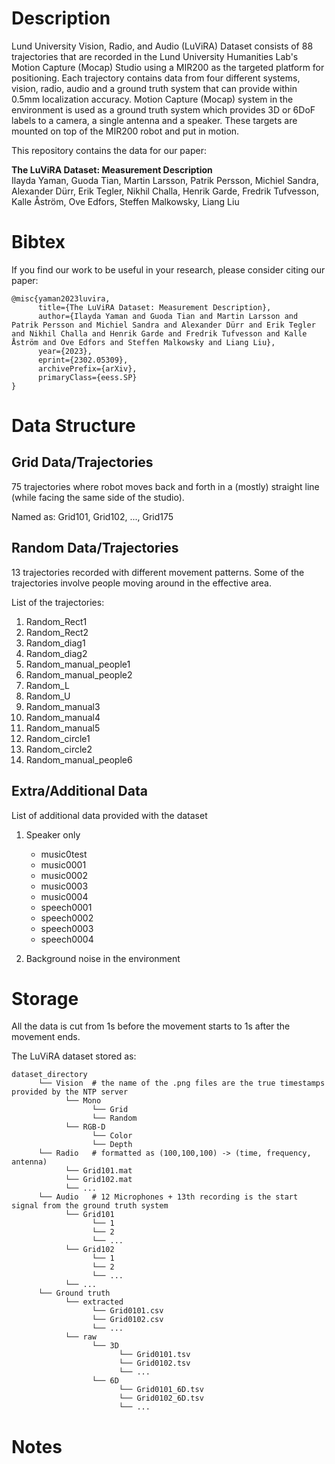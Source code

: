 # Description
Lund University Vision, Radio, and Audio (LuViRA) Dataset consists of $88$ trajectories that are recorded in the Lund University Humanities Lab's Motion Capture (Mocap) Studio using a MIR200 as the targeted platform for positioning. Each trajectory contains data from four different systems, vision, radio, audio and a ground truth system that can provide within 0.5mm localization accuracy. Motion Capture (Mocap) system in the environment is used as a ground truth system which provides 3D or 6DoF labels to a camera, a single antenna and a speaker. These targets are mounted on top of the MIR200 robot and put in motion. 

This repository contains the data for our paper:

**The LuViRA Dataset: Measurement Description**  
Ilayda Yaman, Guoda Tian, Martin Larsson, Patrik Persson, Michiel Sandra, Alexander Dürr, Erik Tegler, Nikhil Challa, Henrik Garde, Fredrik Tufvesson, Kalle Åström, Ove Edfors, Steffen Malkowsky, Liang Liu

# Bibtex
If you find our work to be useful in your research, please consider citing our paper:
```
@misc{yaman2023luvira,
      title={The LuViRA Dataset: Measurement Description}, 
      author={Ilayda Yaman and Guoda Tian and Martin Larsson and Patrik Persson and Michiel Sandra and Alexander Dürr and Erik Tegler and Nikhil Challa and Henrik Garde and Fredrik Tufvesson and Kalle Åström and Ove Edfors and Steffen Malkowsky and Liang Liu},
      year={2023},
      eprint={2302.05309},
      archivePrefix={arXiv},
      primaryClass={eess.SP}
}
```

# Data Structure

## Grid Data/Trajectories

75 trajectories where robot moves back and forth in a (mostly) straight line (while facing the same side of the studio). 

Named as: Grid101, Grid102, ..., Grid175

## Random Data/Trajectories

13 trajectories recorded with different movement patterns. Some of the trajectories involve people moving around in the effective area. 

List of the trajectories: 

1. Random_Rect1
2. Random_Rect2
3. Random_diag1
4. Random_diag2
5. Random_manual_people1
6. Random_manual_people2
7. Random_L
8. Random_U
9. Random_manual3
10. Random_manual4
11. Random_manual5
12. Random_circle1
13. Random_circle2
14. Random_manual_people6

## Extra/Additional Data

List of additional data provided with the dataset
1. Speaker only
   - music0test
   - music0001
   - music0002
   - music0003
   - music0004
   - speech0001
   - speech0002
   - speech0003
   - speech0004

2. Background noise in the environment 

# Storage

All the data is cut from 1s before the movement starts to 1s after the movement ends.

The LuViRA dataset stored as:

```
dataset_directory
      └── Vision  # the name of the .png files are the true timestamps provided by the NTP server                    
            └── Mono                 
                  └── Grid               
                  └── Random               
            └── RGB-D                
                  └── Color               
                  └── Depth
      └── Radio   # formatted as (100,100,100) -> (time, frequency, antenna)         
            └── Grid101.mat
            └── Grid102.mat
            └── ...           
      └── Audio   # 12 Microphones + 13th recording is the start signal from the ground truth system  
            └── Grid101            
                  └── 1            
                  └── 2          
                  └── ...     
            └── Grid102         
                  └── 1            
                  └── 2          
                  └── ...  
            └── ... 
      └── Ground truth
            └── extracted
                  └── Grid0101.csv
                  └── Grid0102.csv
                  └── ...
            └── raw      
                  └── 3D
                        └── Grid0101.tsv
                        └── Grid0102.tsv
                        └── ...
                  └── 6D   
                        └── Grid0101_6D.tsv
                        └── Grid0102_6D.tsv
                        └── ...
```

# Notes
